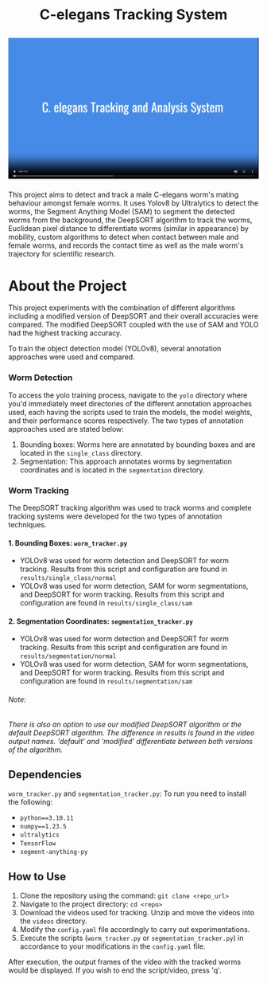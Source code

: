 <div id="header" align="center">
  <h1>
    C-elegans Tracking System
  </h1>
</div>

[![](https://raw.githubusercontent.com/hilariie/C-elegans-tracker/main/videos/thumbnail.png)](https://hilariie.github.io/projects/worm-tracker/videos/c-elegans-overview.mp4)
---
This project aims to detect and track a male C-elegans worm's mating behaviour amongst female worms. It uses Yolov8 by 
Ultralytics to detect the worms, the Segment Anything Model (SAM) to segment the detected worms from the background, the DeepSORT algorithm to track the worms, Euclidean pixel distance to differentiate worms (similar in appearance) by mobility, custom algorithms to detect when contact between male and female worms, and records the contact time as well as the male worm's trajectory for scientific research.


# About the Project
This project experiments with the combination of different algorithms including a modified version of DeepSORT and their overall accuracies were compared. The modified DeepSORT coupled with the use of SAM and YOLO had the highest tracking accuracy.

To train the object detection model (YOLOv8), several annotation approaches were used and compared.


### Worm Detection
To access the yolo training process, navigate to the `yolo` directory where you'd immediately meet directories of the different annotation approaches used, each having
the scripts used to train the models, the model weights,
and their performance scores respectively. The two types of annotation approaches used are stated below:

1. Bounding boxes: Worms here are annotated by bounding boxes and are located in the `single_class` directory.
2. Segmentation: This approach annotates worms by segmentation coordinates and is located in the `segmentation` directory. 

### Worm Tracking

The DeepSORT tracking algorithm was used to track worms and complete tracking systems were developed for the two types of annotation techniques. 
#### 1. Bounding Boxes: `worm_tracker.py`
- YOLOv8 was used for worm detection and DeepSORT for worm tracking. Results from this script and configuration are found in `results/single_class/normal`
- YOLOv8 was used for worm detection, SAM for worm segmentations, and DeepSORT for worm tracking. Results from this script and configuration are found in `results/single_class/sam`

#### 2. Segmentation Coordinates: `segmentation_tracker.py`
- YOLOv8 was used for worm detection and DeepSORT for worm tracking. Results from this script and configuration are found in `results/segmentation/normal`
- YOLOv8 was used for worm detection, SAM for worm segmentations, and DeepSORT for worm tracking. Results from this script and configuration are found in `results/segmentation/sam`
###### *Note:*
*There is also an option to use our modified DeepSORT algorithm or the default DeepSORT algorithm. The difference in results is found in the video output names. 'default' and 'modified' differentiate between both versions of the algorithm.*



## Dependencies
`worm_tracker.py` and `segmentation_tracker.py`: To run you need to install the following:
- `python==3.10.11`
- `numpy==1.23.5`
- `ultralytics`
- `TensorFlow`
- `segment-anything-py`

## How to Use
1. Clone the repository using the command: `git clone <repo_url>`
2. Navigate to the project directory: `cd <repo>`
3. Download the videos used for tracking. Unzip and move the videos into the `videos` directory.
4. Modify the `config.yaml` file accordingly to carry out experimentations.
5. Execute the scripts (`worm_tracker.py` or `segmentation_tracker.py`) in accordance to your modifications in the `config.yaml` file.

After execution, the output frames of the video with the tracked worms would be displayed. If you wish to end the script/video, press 'q'.
